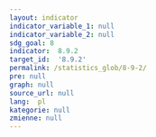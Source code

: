 ```yaml
---
layout: indicator
indicator_variable_1: null
indicator_variable_2: null
sdg_goal: 8
indicator:  8.9.2
target_id:  '8.9.2'
permalink: /statistics_glob/8-9-2/
pre: null
graph: null
source_url: null
lang:  pl
kategorie: null
zmienne: null
---
```

